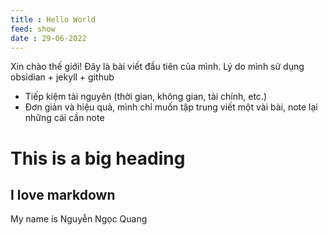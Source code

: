 ```yaml
---
title : Hello World
feed: show
date : 29-06-2022
---
```


Xin chào thế giới!
Đây là bài viết đầu tiên của mình.
Lý do mình sử dụng obsidian + jekyll + github
- Tiếp kiệm tài nguyên (thời gian, không gian, tài chính, etc.) 
- Đơn giản và hiệu quả, mình chỉ muốn tập trung viết một vài bài, note lại những cái cần note

# This is a big heading
## I love markdown 
My name ís Nguyễn Ngọc Quang